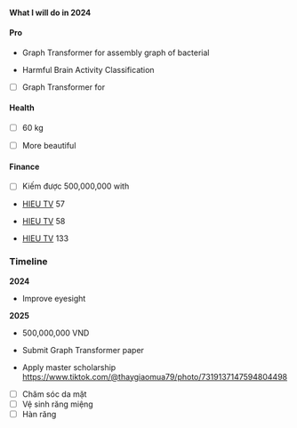 #### What I will do in 2024


#### Pro

- Graph Transformer for assembly graph of bacterial
    
- Harmful Brain Activity Classification
    
- [ ] Graph Transformer for
    

#### Health

- [ ] 60 kg
    
- [ ] More beautiful
    

#### Finance

- [ ] Kiếm được 500,000,000 with
    
- [HIEU TV](https://app.capacities.io/da04e088-7156-4e19-8539-8299ccbb287f/304b5c40-46f8-454d-a9ec-1b6d8a7805c6) 57
    
- [HIEU TV](https://app.capacities.io/da04e088-7156-4e19-8539-8299ccbb287f/304b5c40-46f8-454d-a9ec-1b6d8a7805c6) 58
    
- [HIEU TV](https://app.capacities.io/da04e088-7156-4e19-8539-8299ccbb287f/304b5c40-46f8-454d-a9ec-1b6d8a7805c6) 133
    

### Timeline

**2024**

- Improve eyesight


**2025**

- 500,000,000 VND
    
- Submit Graph Transformer paper
    
- Apply master scholarship
https://www.tiktok.com/@thaygiaomua79/photo/7319137147594804498
    
- [ ] Chăm sóc da mặt
- [ ] Vệ sinh răng miệng
- [ ] Hàn răng